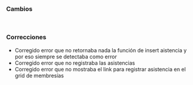 <h3>Cambios</h3>
<ul>
</ul>
</br>
<h3>Correcciones</h3>
<ul>
<li>Corregido error que no retornaba nada la función de insert aistencia y por eso siempre se detectaba como error</li>
<li>Corregido error que no registraba las asistencias</li>
<li>Corregido error que no mostraba el link para registrar asistencia en el grid de membresías</li>
</ul>